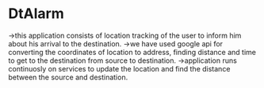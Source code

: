 # DtAlarm

->this application consists of location tracking of the user to inform him about his arrival to the destination.
->we have used google api for converting the coordinates of location to address, finding distance and time to get to the destination
  from source to destination.
->application runs continuosly on services to update the location and find the distance between the source and destination.

